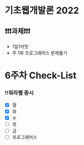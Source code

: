 # 기초웹개발론 2022

## ❗❗❗과제❗❗❗

- 1일1커밋
- 주 1회 프로그래머스 문제풀기

# 6주차 Check-List

### ‼️워라벨 중시

- [x] 월
- [x] 화
- [x] 수
- [ ] 목
- [ ] 금
- [ ] 프로그래머스
